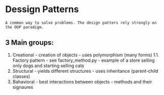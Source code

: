 # Dessign Patterns
```
A common way to solve problems. The design patters rely strongly on the OOP paradigm. 
```

## 3 Main groups: 
1. Creational - creation of objects - uses polymorphism (many forms)
   1.1. Factory pattern - see factory_method.py - example of a store selling only dogs and starting selling cats
2. Structural - yields different structures - uses inheritance (parent-child classes)
3. Bahavioral - best interactions between objects - methods and their signaures